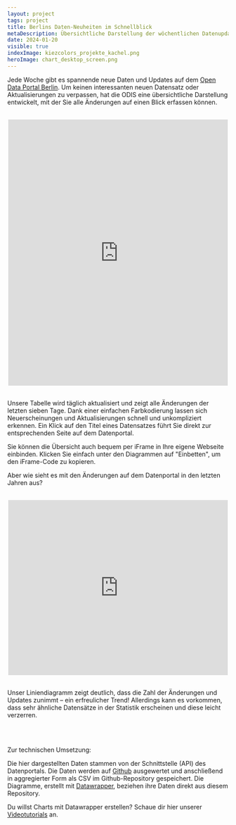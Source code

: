 ```yaml
---
layout: project
tags: project
title: Berlins Daten-Neuheiten im Schnellblick
metaDescription: Übersichtliche Darstellung der wöchentlichen Datenupdates auf Berlins Open Data Portal
date: 2024-01-20
visible: true
indexImage: kiezcolors_projekte_kachel.png
heroImage: chart_desktop_screen.png
---
```


Jede Woche gibt es spannende neue Daten und Updates auf dem [Open Data Portal Berlin](https://daten.berlin.de/). Um keinen interessanten neuen Datensatz oder Aktualisierungen zu verpassen, hat die ODIS eine übersichtliche Darstellung entwickelt, mit der Sie alle Änderungen auf einen Blick erfassen können.

<br>

<center style="max-width: 500px;
  align-content: ;
  margin-left: auto;
  margin-right: auto;">
    <span >
        <iframe title="Neuerscheinungen und Updates in den letzten sieben Tagen auf Berlin Open Data" aria-label="Tabelle" id="datawrapper-chart-Rij6z" src="https://datawrapper.dwcdn.net/Rij6z/14/" scrolling="no" frameborder="0" style="width: 0; min-width: 100% !important; border: none;" height="605" data-external="1"></iframe><script type="text/javascript">!function(){"use strict";window.addEventListener("message",(function(a){if(void 0!==a.data["datawrapper-height"]){var e=document.querySelectorAll("iframe");for(var t in a.data["datawrapper-height"])for(var r=0;r<e.length;r++)if(e[r].contentWindow===a.source){var i=a.data["datawrapper-height"][t]+"px";e[r].style.height=i}}}))}();
        </script>
    </span>
</center>

</br>

Unsere Tabelle wird täglich aktualisiert und zeigt alle Änderungen der letzten sieben Tage. Dank einer einfachen Farbkodierung lassen sich Neuerscheinungen und Aktualisierungen schnell und unkompliziert erkennen. Ein Klick auf den Titel eines Datensatzes führt Sie direkt zur entsprechenden Seite auf dem Datenportal.

Sie können die Übersicht auch bequem per iFrame in Ihre eigene Webseite einbinden. Klicken Sie einfach unter den Diagrammen auf "Einbetten", um den iFrame-Code zu kopieren.

Aber wie sieht es mit den Änderungen auf dem Datenportal in den letzten Jahren aus?

<br>

<center style="max-width: 500px;
  align-content: ;
  margin-left: auto;
  margin-right: auto;">
    <span >
        <iframe title="Neuerscheinungen und Updates seit dem Jahr 2000 auf Berlin Open Data" aria-label="Interactive line chart" id="datawrapper-chart-ZgWJU" src="https://datawrapper.dwcdn.net/ZgWJU/8/" scrolling="no" frameborder="0" style="width: 0; min-width: 100% !important; border: none;" height="398" data-external="1"></iframe><script type="text/javascript">!function(){"use strict";window.addEventListener("message",(function(a){if(void 0!==a.data["datawrapper-height"]){var e=document.querySelectorAll("iframe");for(var t in a.data["datawrapper-height"])for(var r=0;r<e.length;r++)if(e[r].contentWindow===a.source){var i=a.data["datawrapper-height"][t]+"px";e[r].style.height=i}}}))}();
        </script>
    </span>
</center>

<br>

Unser Liniendiagramm zeigt deutlich, dass die Zahl der Änderungen und Updates zunimmt – ein erfreulicher Trend! Allerdings kann es vorkommen, dass sehr ähnliche Datensätze in der Statistik erscheinen und diese leicht verzerren.

<br>
<br>

Zur technischen Umsetzung:

Die hier dargestellten Daten stammen von der Schnittstelle (API) des Datenportals. Die Daten werden auf [Github](https://github.com/technologiestiftung/odis-datenportal-uebersicht) ausgewertet und anschließend in aggregierter Form als CSV im Github-Repository gespeichert. Die Diagramme, erstellt mit [Datawrapper](https://www.datawrapper.de/), beziehen ihre Daten direkt aus diesem Repository.

Du willst Charts mit Datawrapper erstellen? Schaue dir hier unserer [Videotutorials](https://odis-berlin.de/ressourcen/datenvisualisierung/) an.
